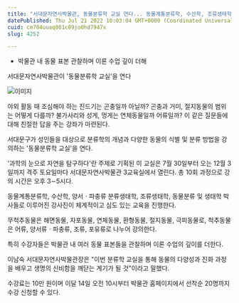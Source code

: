 ```yaml
---
title: "서대문자연사박물관, 동물분류학 교실 연다... 동물계통분류학, 수산학, 조류생태학 박사 등 10회 강의"
datePublished: Thu Jul 21 2022 10:03:04 GMT+0000 (Coordinated Universal Time)
cuid: cm704uuaq001c09jo0hd7947x
slug: 4252

---
```



- 박물관 내 동물 표본 관찰하며 이론 수업 깊이 더해

서대문자연사박물관이 '동물분류학 교실'을 연다

![이미지](https://cdn.hashnode.com/res/hashnode/image/upload/v1739257242362/c718eedb-d24c-4981-8024-6d0d94aad17f.jpeg)

야외 활동 때 조심해야 하는 진드기는 곤충일까 아닐까? 곤충과 거미, 절지동물의 범위는 어떻게 다를까? 불가사리와 성게, 멍게는 연체동물일까 어류일까? 이 같은 질문들에 대해 친절한 답을 주는 강좌가 마련된다.

서대문구가 성인들을 대상으로 분류학의 개념과 다양한 동물의 식별 및 분류 방법을 강의하는 '동물분류학 교실'을 연다.

'과학의 눈으로 자연을 탐구하다'란 주제로 기획된 이 교실은 7월 30일부터 오는 12월 3일까지 격주 토요일마다 서대문자연사박물관 3교육실에서 열린다. 총 10회 과정으로 강의 시간은 오후 3∼5시다.

동물계통분류학, 수산학, 양서ㆍ파충류 분류생태학, 조류생태학, 동물분류 및 생태학 박사들로 이루어진 강사진이 체계적이고 심도 있는 교육을 진행한다.

무척추동물은 해면동물, 자포동물, 연체동물, 환형동물, 절지동물, 극피동물로, 척추동물은 어류, 양서류ㆍ파충류, 조류, 포유류로 나누어 강의한다.

특히 수강자들은 박물관 내 여러 동물 표본들을 관찰하며 이론 수업의 깊이를 더한다.

이남숙 서대문자연사박물관장은 "이번 분류학 교실을 통해 동물의 다양성과 진화 과정을 배우고 생명의 신비함을 깨닫는 계기가 될 것"이라고 말했다.

수강료는 10만 원이며 이달 14일 오전 10시부터 박물관 홈페이지에서 선착순 20명까지 수강 신청할 수 있다.